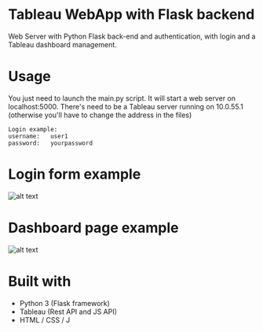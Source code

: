 # Tableau WebApp with Flask backend
Web Server with Python Flask back-end and authentication, with login and a Tableau dashboard management.

# Usage
You just need to launch the main.py script. It will start a web server on localhost:5000.
There's need to be a Tableau server running on 10.0.55.1  (otherwise you'll have to change the address in the files)
```
Login example:
username:   user1
password:   yourpassword
```
# Login form example
![alt text](login_form.PNG)

# Dashboard page example
![alt text](dashboard.PNG)

# Built with
- Python 3 (Flask framework)
- Tableau (Rest API and JS API)
- HTML / CSS / J

